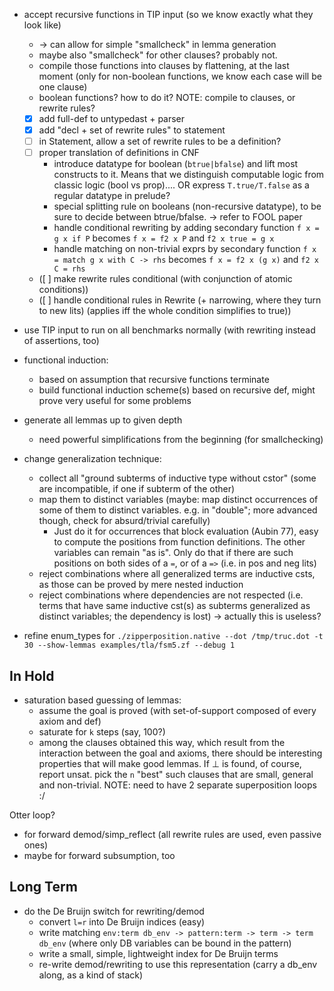 
- accept recursive functions in TIP input (so we know exactly what they look like)
  * → can allow for simple "smallcheck" in lemma generation
  * maybe also "smallcheck" for other clauses? probably not.
  * compile those functions into clauses by flattening, at the last moment
    (only for non-boolean functions, we know each case will be one clause)
  * boolean functions? how to do it?
    NOTE: compile to clauses, or rewrite rules?

  * [x] add full-def to untypedast + parser
  * [x] add "decl + set of rewrite rules" to statement
  * [ ] in Statement, allow a set of rewrite rules to be a definition?
  * [ ] proper translation of definitions in CNF
    + introduce datatype for boolean (`btrue|bfalse`) and lift most constructs
      to it. Means that we distinguish computable logic from classic logic
      (bool vs prop)....
      OR express `T.true/T.false` as a regular datatype in prelude?
    + special splitting rule on booleans (non-recursive datatype), to
      be sure to decide between btrue/bfalse.
      → refer to FOOL paper
    + handle conditional rewriting by adding secondary function
      `f x = g x if P` becomes `f x = f2 x P` and `f2 x true = g x`
    + handle matching on non-trivial exprs by secondary function
      `f x = match g x with C -> rhs` becomes `f x = f2 x (g x)`
      and `f2 x C = rhs`
  * ([ ] make rewrite rules conditional (with conjunction of atomic conditions))
  * ([ ] handle conditional rules in Rewrite (+ narrowing, where they turn to new lits)
        (applies iff the whole condition simplifies to true))

- use TIP input to run on all benchmarks normally (with rewriting
  instead of assertions, too)

- functional induction:
  * based on assumption that recursive functions terminate
  * build functional induction scheme(s) based on recursive def, might
    prove very useful for some problems

- generate all lemmas up to given depth
  * need powerful simplifications from the beginning (for smallchecking)

- change generalization technique:
  * collect all "ground subterms of inductive type without cstor"
     (some are incompatible, if one if subterm of the other)
  * map them to distinct variables
    (maybe: map distinct occurrences of some of them to
     distinct variables. e.g. in "double"; more advanced though, check
     for absurd/trivial carefully)
     + Just do it for occurrences that block evaluation (Aubin 77),
       easy to compute the positions from function definitions. The other
       variables can remain "as is". Only do that if there are such positions
       on both sides of a `=`, or of a `=>` (i.e. in pos and neg lits)
  * reject combinations where all generalized terms are inductive csts,
    as those can be proved by mere nested induction
  * reject combinations where dependencies are not respected (i.e. terms
    that have same inductive cst(s) as subterms generalized as distinct
    variables; the dependency is lost)
    → actually this is useless?

- refine enum_types for
  `./zipperposition.native --dot /tmp/truc.dot -t 30 --show-lemmas examples/tla/fsm5.zf --debug 1`

## In Hold

- saturation based guessing of lemmas:
  * assume the goal is proved (with set-of-support
    composed of every axiom and def)
  * saturate for `k` steps (say, 100?)
  * among the clauses obtained this way, which result from the interaction
    between the goal and axioms, there should be interesting properties
    that will make good lemmas. If ⊥ is found, of course, report unsat.
    pick the `n` "best" such clauses that are small, general and non-trivial.
  NOTE:  need to have 2 separate superposition loops :/

Otter loop?
  * for forward demod/simp_reflect (all rewrite rules are used, even passive ones)
  * maybe for forward subsumption, too

## Long Term

- do the De Bruijn switch for rewriting/demod
  * convert `l=r` into De Bruijn indices (easy)
  * write matching `env:term db_env -> pattern:term -> term -> term db_env`
      (where only DB variables can be bound in the pattern)
  * write a small, simple, lightweight index for De Bruijn terms
  * re-write demod/rewriting to use this representation (carry a db_env
    along, as a kind of stack)
